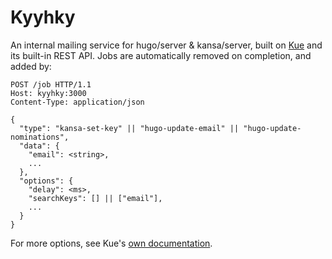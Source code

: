 # Kyyhky

An internal mailing service for hugo/server & kansa/server, built on
[Kue](http://automattic.github.io/kue/) and its built-in REST API. Jobs are
automatically removed on completion, and added by:

```
POST /job HTTP/1.1
Host: kyyhky:3000
Content-Type: application/json

{
  "type": "kansa-set-key" || "hugo-update-email" || "hugo-update-nominations",
  "data": {
    "email": <string>,
    ...
  },
  "options": {
    "delay": <ms>,
    "searchKeys": [] || ["email"],
    ...
  }
}
```

For more options, see Kue's [own documentation](https://github.com/Automattic/kue/blob/master/Readme.md#post-job).
